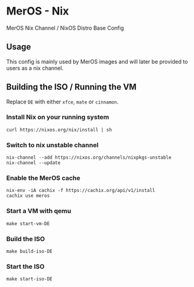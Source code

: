 # MerOS - Nix
MerOS Nix Channel / NixOS Distro Base Config

## Usage

This config is mainly used by MerOS images and will later be provided to users as a nix channel.

## Building the ISO / Running the VM

Replace `DE` with either `xfce`, `mate` or `cinnamon`.

### Install Nix on your running system

```
curl https://nixos.org/nix/install | sh
```

### Switch to nix unstable channel

```
nix-channel --add https://nixos.org/channels/nixpkgs-unstable
nix-channel --update
```

### Enable the MerOS cache

```
nix-env -iA cachix -f https://cachix.org/api/v1/install
cachix use meros
```

### Start a VM with qemu

```
make start-vm-DE
```

### Build the ISO

```
make build-iso-DE
```

### Start the ISO

```
make start-iso-DE
```
